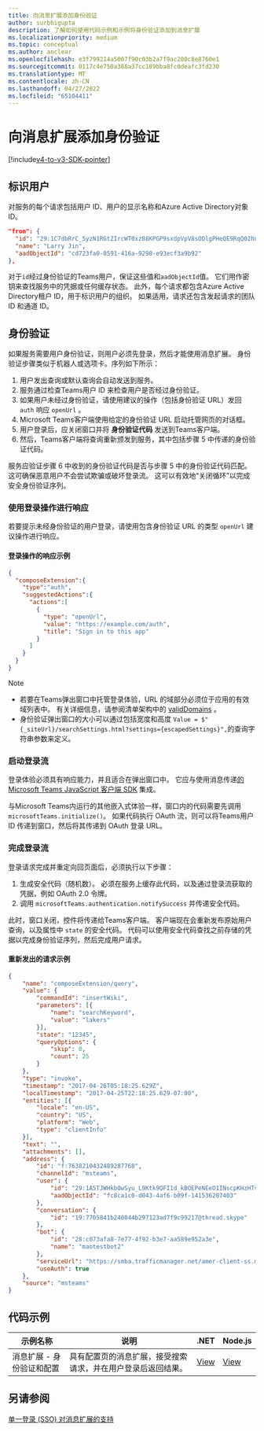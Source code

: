 ```yaml
---
title: 向消息扩展添加身份验证
author: surbhigupta
description: 了解如何使用代码示例和示例将身份验证添加到消息扩展
ms.localizationpriority: medium
ms.topic: conceptual
ms.author: anclear
ms.openlocfilehash: e3f799214a5007f90c03b2a7f9ac280c8e8760e1
ms.sourcegitcommit: 0117c4e750a388a37cc189bba8fc0deafc3fd230
ms.translationtype: MT
ms.contentlocale: zh-CN
ms.lasthandoff: 04/27/2022
ms.locfileid: "65104411"
---
```

# <a name="add-authentication-to-your-message-extension"></a>向消息扩展添加身份验证

[!include[v4-to-v3-SDK-pointer](~/includes/v4-to-v3-pointer-me.md)]

## <a name="identify-the-user"></a>标识用户

对服务的每个请求包括用户 ID、用户的显示名称和Azure Active Directory对象 ID。

```json
"from": {
  "id": "29:1C7dbRrC_5yzN1RGtZIrcWT0xz88KPGP9sxdpVpV8sODlgPHeQE9RqQ02hnpuKzy6zZ-AaZx6swUOMj_Dsdse3TQ4sIaeebbFBF-VgjJy_nY",
  "name": "Larry Jin",
  "aadObjectId": "cd723fa0-0591-416a-9290-e93ecf3a9b92"
},
```

对于`id`经过身份验证的Teams用户，保证这些值和`aadObjectId`值。 它们用作密钥来查找服务中的凭据或任何缓存状态。 此外，每个请求都包含Azure Active Directory租户 ID，用于标识用户的组织。 如果适用，请求还包含发起请求的团队 ID 和通道 ID。

## <a name="authentication"></a>身份验证

如果服务需要用户身份验证，则用户必须先登录，然后才能使用消息扩展。 身份验证步骤类似于机器人或选项卡。序列如下所示：

1. 用户发出查询或默认查询会自动发送到服务。
1. 服务通过检查Teams用户 ID 来检查用户是否经过身份验证。
1. 如果用户未经过身份验证，请使用建议的操作（包括身份验证 URL）发回 `auth` 响应 `openUrl` 。
1. Microsoft Teams客户端使用给定的身份验证 URL 启动托管网页的对话框。
1. 用户登录后，应关闭窗口并将 **身份验证代码** 发送到Teams客户端。
1. 然后，Teams客户端将查询重新颁发到服务，其中包括步骤 5 中传递的身份验证代码。

服务应验证步骤 6 中收到的身份验证代码是否与步骤 5 中的身份验证代码匹配。 这可确保恶意用户不会尝试欺骗或破坏登录流。 这可以有效地“关闭循环”以完成安全身份验证序列。

### <a name="respond-with-a-sign-in-action"></a>使用登录操作进行响应

若要提示未经身份验证的用户登录，请使用包含身份验证 URL 的类型 `openUrl` 建议操作进行响应。

#### <a name="response-example-for-a-sign-in-action"></a>登录操作的响应示例

```json
{
  "composeExtension":{
    "type":"auth",
    "suggestedActions":{
      "actions":[
        {
          "type": "openUrl",
          "value": "https://example.com/auth",
          "title": "Sign in to this app"
        }
      ]
    }
  }
}
```

> [!NOTE]
>
> * 若要在Teams弹出窗口中托管登录体验，URL 的域部分必须位于应用的有效域列表中。 有关详细信息，请参阅清单架构中的 [validDomains](~/resources/schema/manifest-schema.md#validdomains) 。
> * 身份验证弹出窗口的大小可以通过包括宽度和高度 `Value = $"{_siteUrl}/searchSettings.html?settings={escapedSettings}",`的查询字符串参数来定义。

### <a name="start-the-sign-in-flow"></a>启动登录流

登录体验必须具有响应能力，并且适合在弹出窗口中。 它应与使用消息传递[的 Microsoft Teams JavaScript 客户端 SDK](/javascript/api/overview/msteams-client) 集成。

与Microsoft Teams内运行的其他嵌入式体验一样，窗口内的代码需要先调用`microsoftTeams.initialize()`。 如果代码执行 OAuth 流，则可以将Teams用户 ID 传递到窗口，然后将其传递到 OAuth 登录 URL。

### <a name="complete-the-sign-in-flow"></a>完成登录流

登录请求完成并重定向回页面后，必须执行以下步骤：

1. 生成安全代码（随机数）。 必须在服务上缓存此代码，以及通过登录流获取的凭据，例如 OAuth 2.0 令牌。
1. 调用 `microsoftTeams.authentication.notifySuccess` 并传递安全代码。

此时，窗口关闭，控件将传递给Teams客户端。 客户端现在会重新发布原始用户查询，以及属性中 `state` 的安全代码。 代码可以使用安全代码查找之前存储的凭据以完成身份验证序列，然后完成用户请求。

#### <a name="reissued-request-example"></a>重新发出的请求示例

```json
{
    "name": "composeExtension/query",
    "value": {
        "commandId": "insertWiki",
        "parameters": [{
            "name": "searchKeyword",
            "value": "lakers"
        }],
        "state": "12345",
        "queryOptions": {
            "skip": 0,
            "count": 25
        }
    },
    "type": "invoke",
    "timestamp": "2017-04-26T05:18:25.629Z",
    "localTimestamp": "2017-04-25T22:18:25.629-07:00",
    "entities": [{
        "locale": "en-US",
        "country": "US",
        "platform": "Web",
        "type": "clientInfo"
    }],
    "text": "",
    "attachments": [],
    "address": {
        "id": "f:7638210432489287768",
        "channelId": "msteams",
        "user": {
            "id": "29:1A5TJWHkbOwSyu_L9Ktk9QFI1d_kBOEPeNEeO1INscpKHzHTvWfiau5AX_6y3SuiOby-r73dzHJ17HipUWqGPgw",
            "aadObjectId": "fc8ca1c0-d043-4af6-b09f-141536207403"
        },
        "conversation": {
            "id": "19:7705841b240044b297123ad7f9c99217@thread.skype"
        },
        "bot": {
            "id": "28:c073afa8-7e77-4f92-b3e7-aa589e952a3e",
            "name": "maotestbot2"
        },
        "serviceUrl": "https://smba.trafficmanager.net/amer-client-ss.msg/",
        "useAuth": true
    },
    "source": "msteams"
}
```

## <a name="code-sample"></a>代码示例

|**示例名称** | **说明** |**.NET** | **Node.js**|
|----------------|-----------------|--------------|----------------|
|消息扩展 - 身份验证和配置 | 具有配置页的消息扩展，接受搜索请求，并在用户登录后返回结果。 |[View](https://github.com/microsoft/BotBuilder-Samples/tree/main/samples/csharp_dotnetcore/52.teams-messaging-extensions-search-auth-config)|[View](https://github.com/microsoft/BotBuilder-Samples/blob/main/samples/javascript_nodejs/52.teams-messaging-extensions-search-auth-config)|

## <a name="see-also"></a>另请参阅

[单一登录 (SSO) 对消息扩展的支持](~/messaging-extensions/how-to/enable-sso-auth-me.md)
